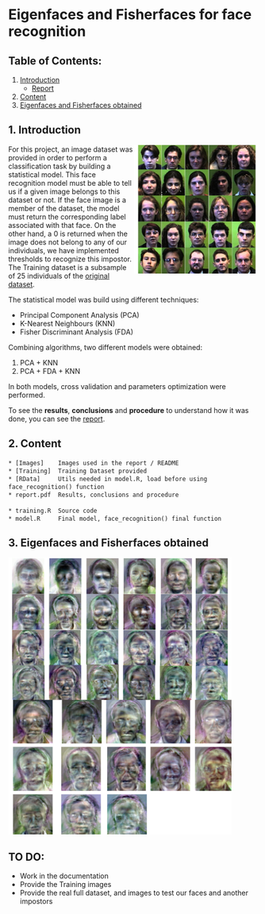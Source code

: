 # Eigenfaces and Fisherfaces for face recognition
## Table of Contents:
1. [Introduction](https://github.com/vvarodi/face_recognition/1.#Introduction) 
    * [Report](https://github.com/vvarodi/face_recognition/report.pdf)
2. [Content](https://github.com/vvarodi/face_recognition/2.#Content) 
3. [Eigenfaces and Fisherfaces obtained](https://github.com/vvarodi/face_recognition/3.#Eigenfaces#and#Fisherfaces#obtained)


## 1. Introduction
<img align="right" src="https://github.com/vvarodi/face_recognition/blob/main/Images/all_25_members.jpg" width="250" >For this project, an image dataset was provided in order to perform a classification task by building a statistical model. This face recognition model must be able to tell us if a given image belongs to this dataset or not. If the face image is a member of the dataset, the model must return the corresponding label associated with that face. On the other hand, a 0 is returned when the image does not belong to any of our individuals, we have implemented thresholds to recognize this impostor. The Training dataset is a subsample of 25 individuals of the [original dataset](http://cmp.felk.cvut.cz/~spacelib/faces/faces94.html).

The statistical model was build using different techniques:
* Principal Component Analysis (PCA)
* K-Nearest Neighbours (KNN) 
* Fisher Discriminant Analysis (FDA)

Combining algorithms, two different models were obtained:
1. PCA + KNN 
2. PCA + FDA + KNN 

In both models, cross validation and parameters optimization were performed.

To see the **results**, **conclusions** and **procedure** to understand how it was done, you can see the [report](https://github.com/vvarodi/face_recognition/report.pdf).

## 2. Content
    * [Images]    Images used in the report / README
    * [Training]  Training Dataset provided
    * [RData]     Utils needed in model.R, load before using face_recognition() function
    * report.pdf  Results, conclusions and procedure   
    
    * training.R  Source code
    * model.R     Final model, face_recognition() final function

## 3. Eigenfaces and Fisherfaces obtained
<img align="left" src="https://github.com/vvarodi/face_recognition/blob/main/Images/24eigenfaces.png" width="450" >
<img  src="https://github.com/vvarodi/face_recognition/blob/main/Images/13fisherfaces.png" width="450" >





## TO DO:
- Work in the documentation
- Provide the Training images
- Provide the real full dataset, and images to test our faces and another impostors
